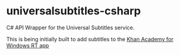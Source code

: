 universalsubtitles-csharp
=========================

C# API Wrapper for the Universal Subtitles service.

This is being initially built to add subtitles to the [Khan Academy for Windows RT app](https://github.com/joelmartinez/Khan-Academy-for-WinRT)